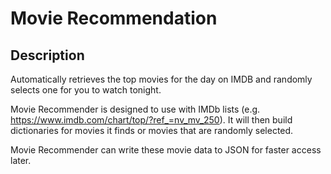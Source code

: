 # Movie Recommendation

## Description
Automatically retrieves the top movies for the day on IMDB and randomly selects one for you to watch tonight. 

Movie Recommender is designed to use with IMDb lists (e.g. https://www.imdb.com/chart/top/?ref_=nv_mv_250). It will then build dictionaries for movies it finds or movies that
are randomly selected. 

Movie Recommender can write these movie data to JSON for faster access later. 
